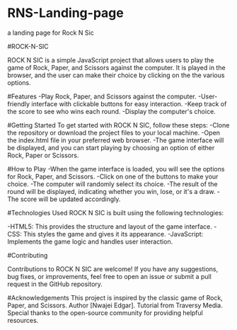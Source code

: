 # RNS-Landing-page
a landing page for Rock N Sic


#ROCK-N-SIC


ROCK N SIC is a simple JavaScript project that allows users to play the game of Rock, Paper, and Scissors against the computer. It is played in the browser, and the user can make their choice by clicking on the the various options.

#Features
-Play Rock, Paper, and Scissors against the computer.
-User-friendly interface with clickable buttons for easy interaction.
-Keep track of the score to see who wins each round.
-Display the computer's choice.


#Getting Started
To get started with ROCK N SIC, follow these steps:
-Clone the repository or download the project files to your local machine.
-Open the index.html file in your preferred web browser.
-The game interface will be displayed, and you can start playing by choosing an option of either Rock, Paper or Scissors.

#How to Play
-When the game interface is loaded, you will see the options for Rock, Paper, and Scissors.
-Click on one of the buttons to make your choice.
-The computer will randomly select its choice.
-The result of the round will be displayed, indicating whether you win, lose, or it's a draw.
-The score will be updated accordingly.


#Technologies Used
ROCK N SIC is built using the following technologies:

-HTML5: This provides the structure and layout of the game interface.
-CSS: This styles the game and gives it its appearance.
-JavaScript: Implements the game logic and handles user interaction.


#Contributing

Contributions to ROCK N SIC are welcome! If you have any suggestions, bug fixes, or improvements, feel free to open an issue or submit a pull request in the GitHub repository.

#Acknowledgements
This project is inspired by the classic game of Rock, Paper, and Scissors.
Author [Nwajei Edgar].
Tutorial from Traversy Media.
Special thanks to the open-source community for providing helpful resources. 